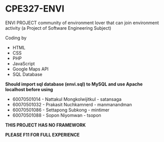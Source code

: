 # CPE327-ENVI
ENVI PROJECT
community of environment lover that can join environment activity
(a Project of Software Engineering Subject)

Coding by
- HTML
- CSS
- PHP
- JavaScript
- Google Maps API
- SQL Database

**Should import sql database (envi.sql) to MySQL and use Apache localhost before using**

- 60070501014 - Nattakul Mongkolwijitkul - satansaga
- 60070501032 - Prakasit Nuchkamnerd - manmanandman
- 60070501086 - Settapong Subkong - mintimer
- 60070501088 - Sopon Niyomwan - tsopon

**THIS PROJECT HAS NO FRAMEWORK**


**PLEASE F11 FOR FULL EXPERIENCE**
